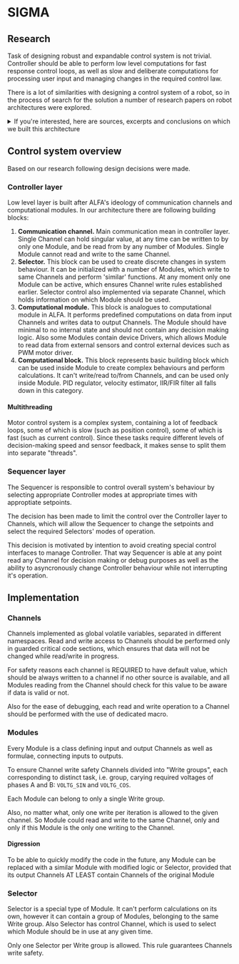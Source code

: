 # SIGMA

## Research

Task of designing robust and expandable control system is not trivial. Controller should be able to perform low level computations for fast response control loops, as well as slow and deliberate computations for processing user input and managing changes in the required control law.

There is a lot of similarities with designing a control system of a robot, so in the process of search for the solution a number of research papers on robot architectures were explored.

<details>
  <summary>If you're interested, here are sources, excerpts and conclusions on which we built this architecture</summary>

### ALFA - a language for action

> Gat, E., 1991. ALFA: a language for programming reactive robotic control systems, in: Proceedings. 1991 IEEE International Conference on Robotics and Automation. Presented at the 1991 IEEE International Conference on Robotics and Automation, IEEE Comput. Soc. Press, Sacramento, CA, USA, pp. 1116–1121. https://doi.org/10.1109/ROBOT.1991.131743

ALFA language is a big inspiration for chosen architecture. This language facilitates idea of separate computational **modules**, each managing it's own little and concrete task, which connect with each other via **communication channels**.

#### Modules

Each module consists of a number of **methods**, each describes the transfer function which it computes. Each module contains minimal internal state, it's outputs defined almost entierly by it's inputs, which makes module design and testing very simple.

Discrete changes in system behaviour achieved by swapping different modules in and out of the system.

In theory each method runs in parallel, so that they in essense describe not in which order do which operation, but how data flows from inputs of a module to it's outputs.

#### Channels

Modules communicate between each other and with outside world via means of **communication channels**. A channel is a computational entity which takes multiple inputs and combines them in some predetermined way to produce a single output.

#### Discussion

Use of communication channels allows designer to:
1. lay out overall system structure using channels,
2. abstract out source of signals of interest and focus only on modules' internal design and testing.


### ATLANTIS - A Three-Layer Architecture for Navigating Through Intricate Situations

> Gat, E., n.d. Integrating Planning and Reacting in a Heterogeneous Asynchronous Architecture for Controlling Real-World Mobile Robots.

ATLANTIS robot architecture is a three layer architecture, designed to control rover-like robot for robust navigation through terrain with different obstacles in the way.

Architecture consists of three layers:
1. Controller,
2. Sequencer,
3. Deliberator.

#### Controller

Controller layer implements reactive control system, which is responsible for controlling primitive activities, such as servo control loops and a number of another sensorimotor processes.

This layer is built using ALFA language and fully exploits it's benefits.

#### Sequencer

This layer manages primitive actions by swapping different modules in Controller layer, as well as managing deliberate computations in Deliberator layer.

#### Deliberator

This layer performs deliberate and time consuming computations, required for long term planning and pathfinding.

#### Discussion

In the process of a research following statements, regarding our application of building robust stepper motor control system, were drawn:
1. **Control system should be heterogeneous.** There is no benefit to restrict ourselves to singular code structure to perform different task, such as debug logging, managing user input and fast servo control. Each task should be managed by it's own code.
2. **Control system should be asynchronous.** Slow computations should be performed in parallel with fast ones to allow fast reaction to contingencies.
3. **Control system should be designed bottom up.**

</details>

## Control system overview

Based on our research following design decisions were made.

### Controller layer

Low level layer is built after ALFA's ideology of communication channels and computational modules. In our architecture there are following building blocks:
1. **Communication channel.** Main communication mean in controller layer. Single Channel can hold singular value, at any time can be written to by only one Module, and be read from by any number of Modules. Single Module cannot read and write to the same Channel. <!-- It is volatile global variable, which can be referenced by any module and can be written to by any module, however there are (verbal for now) restrictions on which module can write to which channel. Also, due to nature of choosen Channel implementation only one Module at a time should write in the Channel. -->
1. **Selector.** This block can be used to create discrete changes in system behaviour. It can be initialized with a number of Modules, which write to same Channels and perform 'similar' functions. At any moment only one Module can be active, which ensures Channel write rules established earlier. Selector control also implemented via separate Channel, which holds information on which Module should be used.
1. **Computational module.** This block is analogues to computational module in ALFA. 
It performs predefined computations on data from input Channels and writes data to output Channels. The Module should have minimal to no internal state and should not contain any decision making logic.
Also some Modules contain device Drivers, which allows Module to read data from external sensors and control external devices such as PWM motor driver.
1. **Computational block.** This block represents basic building block which can be used inside Module to create complex behaviours and perform calculations. It can't write/read to/from Channels, and can be used only inside Module. PID regulator, velocity estimator, IIR/FIR filter all falls down in this category.

#### Multithreading

Motor control system is a complex system, containing a lot of feedback loops, some of which is slow (such as position control), some of which is fast (such as current control). Since these tasks require different levels of decision-making speed and sensor feedback, it makes sense to split them into separate "threads".

### Sequencer layer

The Sequencer is responsible to control overall system's behaviour by selecting appropriate Controller modes at appropriate times with approptiate setpoints.

The decision has been made to limit the control over the Controller layer to Channels, which will allow the Sequencer to change the setpoints and select the required Selectors' modes of operation.

This decision is motivated by intention to avoid creating special control interfaces to manage Controller. That way Sequencer is able at any point read any Channel for decision making or debug purposes as well as the ability to asyncronously change Controller behaviour while not interrupting it's operation.

## Implementation

### Channels

Channels implemented as global volatile variables, separated in different namespaces. Read and write access to Channels should be performed only in guarded critical code sections, which ensures that data will not be changed while read/write in progress.

For safety reasons each channel is REQUIRED to have default value, which should be always written to a channel if no other source is available, and all Modules reading from the Channel should check for this value to be aware if data is valid or not.

Also for the ease of debugging, each read and write operation to a Channel should be performed with the use of dedicated macro.

### Modules

Every Module is a class defining input and output Channels as well as formulae, connecting inputs to outputs.

To ensure Channel write safety Channels divided into "Write groups", each corresponding to distinct task, i.e. group, carying required voltages of phases A and B: `VOLTG_SIN` and `VOLTG_COS`.

Each Module can belong to only a single Write group.

Also, no matter what, only one write per iteration is allowed to the given channel. So Module could read and write to the same Channel, only and only if this Module is the only one writing to the Channel.

#### Digression
To be able to quickly modify the code in the future, any Module can be replaced with a similar Module with modified logic or Selector, provided that its output Channels AT LEAST contain Channels of the original Module

### Selector

Selector is a special type of Module. It can't perform calculations on its own, however it can contain a group of Modules, belonging to the same Write group. Also Selector has control Channel, which is used to select which Module should be in use at any given time.

Only one Selector per Write group is allowed. This rule guarantees Channels write safety.
